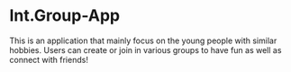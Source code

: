 # Int.Group-App
This is an application that mainly focus on the young people with similar hobbies. Users can create or join in various groups to have fun as well as connect with friends!
